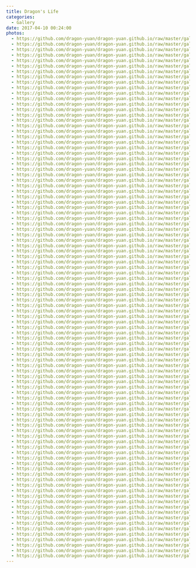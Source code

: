 ```yaml
---
title: Dragon's Life
categories:
  - Gallery
date: 2017-04-10 00:24:00
photos:
  - https://github.com/dragon-yuan/dragon-yuan.github.io/raw/master/gallery/life/0.jpg
  - https://github.com/dragon-yuan/dragon-yuan.github.io/raw/master/gallery/life/1.jpg
  - https://github.com/dragon-yuan/dragon-yuan.github.io/raw/master/gallery/life/2.jpg
  - https://github.com/dragon-yuan/dragon-yuan.github.io/raw/master/gallery/life/3.jpg
  - https://github.com/dragon-yuan/dragon-yuan.github.io/raw/master/gallery/life/4.jpg
  - https://github.com/dragon-yuan/dragon-yuan.github.io/raw/master/gallery/life/5.jpg
  - https://github.com/dragon-yuan/dragon-yuan.github.io/raw/master/gallery/life/6.jpg
  - https://github.com/dragon-yuan/dragon-yuan.github.io/raw/master/gallery/life/7.jpg
  - https://github.com/dragon-yuan/dragon-yuan.github.io/raw/master/gallery/life/8.jpg
  - https://github.com/dragon-yuan/dragon-yuan.github.io/raw/master/gallery/life/9.jpg
  - https://github.com/dragon-yuan/dragon-yuan.github.io/raw/master/gallery/life/10.jpg
  - https://github.com/dragon-yuan/dragon-yuan.github.io/raw/master/gallery/life/11.jpg
  - https://github.com/dragon-yuan/dragon-yuan.github.io/raw/master/gallery/life/12.jpg
  - https://github.com/dragon-yuan/dragon-yuan.github.io/raw/master/gallery/life/13.jpg
  - https://github.com/dragon-yuan/dragon-yuan.github.io/raw/master/gallery/life/14.jpg
  - https://github.com/dragon-yuan/dragon-yuan.github.io/raw/master/gallery/life/15.jpg
  - https://github.com/dragon-yuan/dragon-yuan.github.io/raw/master/gallery/life/16.jpg
  - https://github.com/dragon-yuan/dragon-yuan.github.io/raw/master/gallery/life/17.jpg
  - https://github.com/dragon-yuan/dragon-yuan.github.io/raw/master/gallery/life/18.jpg
  - https://github.com/dragon-yuan/dragon-yuan.github.io/raw/master/gallery/life/19.jpg
  - https://github.com/dragon-yuan/dragon-yuan.github.io/raw/master/gallery/life/20.jpg
  - https://github.com/dragon-yuan/dragon-yuan.github.io/raw/master/gallery/life/21.jpg
  - https://github.com/dragon-yuan/dragon-yuan.github.io/raw/master/gallery/life/22.jpg
  - https://github.com/dragon-yuan/dragon-yuan.github.io/raw/master/gallery/life/23.jpg
  - https://github.com/dragon-yuan/dragon-yuan.github.io/raw/master/gallery/life/24.jpg
  - https://github.com/dragon-yuan/dragon-yuan.github.io/raw/master/gallery/life/25.jpg
  - https://github.com/dragon-yuan/dragon-yuan.github.io/raw/master/gallery/life/26.jpg
  - https://github.com/dragon-yuan/dragon-yuan.github.io/raw/master/gallery/life/27.jpg
  - https://github.com/dragon-yuan/dragon-yuan.github.io/raw/master/gallery/life/28.jpg
  - https://github.com/dragon-yuan/dragon-yuan.github.io/raw/master/gallery/life/29.jpg
  - https://github.com/dragon-yuan/dragon-yuan.github.io/raw/master/gallery/life/30.jpg
  - https://github.com/dragon-yuan/dragon-yuan.github.io/raw/master/gallery/life/31.jpg
  - https://github.com/dragon-yuan/dragon-yuan.github.io/raw/master/gallery/life/32.jpg
  - https://github.com/dragon-yuan/dragon-yuan.github.io/raw/master/gallery/life/33.jpg
  - https://github.com/dragon-yuan/dragon-yuan.github.io/raw/master/gallery/life/34.jpg
  - https://github.com/dragon-yuan/dragon-yuan.github.io/raw/master/gallery/life/35.jpg
  - https://github.com/dragon-yuan/dragon-yuan.github.io/raw/master/gallery/life/36.jpg
  - https://github.com/dragon-yuan/dragon-yuan.github.io/raw/master/gallery/life/37.jpg
  - https://github.com/dragon-yuan/dragon-yuan.github.io/raw/master/gallery/life/38.jpg
  - https://github.com/dragon-yuan/dragon-yuan.github.io/raw/master/gallery/life/39.jpg
  - https://github.com/dragon-yuan/dragon-yuan.github.io/raw/master/gallery/life/40.jpg
  - https://github.com/dragon-yuan/dragon-yuan.github.io/raw/master/gallery/life/41.jpg
  - https://github.com/dragon-yuan/dragon-yuan.github.io/raw/master/gallery/life/42.jpg
  - https://github.com/dragon-yuan/dragon-yuan.github.io/raw/master/gallery/life/43.jpg
  - https://github.com/dragon-yuan/dragon-yuan.github.io/raw/master/gallery/life/44.jpg
  - https://github.com/dragon-yuan/dragon-yuan.github.io/raw/master/gallery/life/45.jpg
  - https://github.com/dragon-yuan/dragon-yuan.github.io/raw/master/gallery/life/46.jpg
  - https://github.com/dragon-yuan/dragon-yuan.github.io/raw/master/gallery/life/47.jpg
  - https://github.com/dragon-yuan/dragon-yuan.github.io/raw/master/gallery/life/48.jpg
  - https://github.com/dragon-yuan/dragon-yuan.github.io/raw/master/gallery/life/49.jpg
  - https://github.com/dragon-yuan/dragon-yuan.github.io/raw/master/gallery/life/50.jpg
  - https://github.com/dragon-yuan/dragon-yuan.github.io/raw/master/gallery/life/51.jpg
  - https://github.com/dragon-yuan/dragon-yuan.github.io/raw/master/gallery/life/52.jpg
  - https://github.com/dragon-yuan/dragon-yuan.github.io/raw/master/gallery/life/53.jpg
  - https://github.com/dragon-yuan/dragon-yuan.github.io/raw/master/gallery/life/54.jpg
  - https://github.com/dragon-yuan/dragon-yuan.github.io/raw/master/gallery/life/55.jpg
  - https://github.com/dragon-yuan/dragon-yuan.github.io/raw/master/gallery/life/56.jpg
  - https://github.com/dragon-yuan/dragon-yuan.github.io/raw/master/gallery/life/57.jpg
  - https://github.com/dragon-yuan/dragon-yuan.github.io/raw/master/gallery/life/58.jpg
  - https://github.com/dragon-yuan/dragon-yuan.github.io/raw/master/gallery/life/59.jpg
  - https://github.com/dragon-yuan/dragon-yuan.github.io/raw/master/gallery/life/60.jpg
  - https://github.com/dragon-yuan/dragon-yuan.github.io/raw/master/gallery/life/61.jpg
  - https://github.com/dragon-yuan/dragon-yuan.github.io/raw/master/gallery/life/62.jpg
  - https://github.com/dragon-yuan/dragon-yuan.github.io/raw/master/gallery/life/63.jpg
  - https://github.com/dragon-yuan/dragon-yuan.github.io/raw/master/gallery/life/64.jpg
  - https://github.com/dragon-yuan/dragon-yuan.github.io/raw/master/gallery/life/65.jpg
  - https://github.com/dragon-yuan/dragon-yuan.github.io/raw/master/gallery/life/66.jpg
  - https://github.com/dragon-yuan/dragon-yuan.github.io/raw/master/gallery/life/67.jpg
  - https://github.com/dragon-yuan/dragon-yuan.github.io/raw/master/gallery/life/68.jpg
  - https://github.com/dragon-yuan/dragon-yuan.github.io/raw/master/gallery/life/69.jpg
  - https://github.com/dragon-yuan/dragon-yuan.github.io/raw/master/gallery/life/70.jpg
  - https://github.com/dragon-yuan/dragon-yuan.github.io/raw/master/gallery/life/71.jpg
  - https://github.com/dragon-yuan/dragon-yuan.github.io/raw/master/gallery/life/72.jpg
  - https://github.com/dragon-yuan/dragon-yuan.github.io/raw/master/gallery/life/73.jpg
  - https://github.com/dragon-yuan/dragon-yuan.github.io/raw/master/gallery/life/74.jpg
  - https://github.com/dragon-yuan/dragon-yuan.github.io/raw/master/gallery/life/75.jpg
  - https://github.com/dragon-yuan/dragon-yuan.github.io/raw/master/gallery/life/76.jpg
  - https://github.com/dragon-yuan/dragon-yuan.github.io/raw/master/gallery/life/77.jpg
  - https://github.com/dragon-yuan/dragon-yuan.github.io/raw/master/gallery/life/78.jpg
  - https://github.com/dragon-yuan/dragon-yuan.github.io/raw/master/gallery/life/79.jpg
  - https://github.com/dragon-yuan/dragon-yuan.github.io/raw/master/gallery/life/80.jpg
  - https://github.com/dragon-yuan/dragon-yuan.github.io/raw/master/gallery/life/81.jpg
  - https://github.com/dragon-yuan/dragon-yuan.github.io/raw/master/gallery/life/82.jpg
  - https://github.com/dragon-yuan/dragon-yuan.github.io/raw/master/gallery/life/83.jpg
  - https://github.com/dragon-yuan/dragon-yuan.github.io/raw/master/gallery/life/84.jpg
  - https://github.com/dragon-yuan/dragon-yuan.github.io/raw/master/gallery/life/85.jpg
  - https://github.com/dragon-yuan/dragon-yuan.github.io/raw/master/gallery/life/86.jpg
  - https://github.com/dragon-yuan/dragon-yuan.github.io/raw/master/gallery/life/87.jpg
  - https://github.com/dragon-yuan/dragon-yuan.github.io/raw/master/gallery/life/88.jpg
  - https://github.com/dragon-yuan/dragon-yuan.github.io/raw/master/gallery/life/89.jpg
  - https://github.com/dragon-yuan/dragon-yuan.github.io/raw/master/gallery/life/90.jpg
  - https://github.com/dragon-yuan/dragon-yuan.github.io/raw/master/gallery/life/91.jpg
  - https://github.com/dragon-yuan/dragon-yuan.github.io/raw/master/gallery/life/92.jpg
  - https://github.com/dragon-yuan/dragon-yuan.github.io/raw/master/gallery/life/93.jpg
  - https://github.com/dragon-yuan/dragon-yuan.github.io/raw/master/gallery/life/94.jpg
  - https://github.com/dragon-yuan/dragon-yuan.github.io/raw/master/gallery/life/95.jpg
---
```

